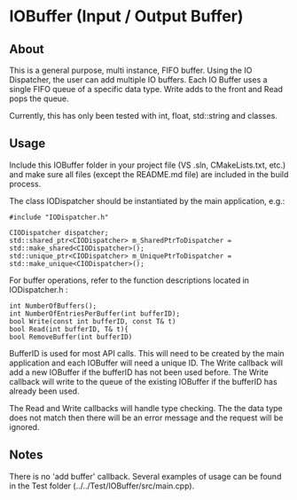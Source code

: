 # IOBuffer (Input / Output Buffer)
## About 
This is a general purpose, multi instance, FIFO buffer.
Using the IO Dispatcher, the user can add multiple IO buffers.
Each IO Buffer uses a single FIFO queue of a specific data type. Write adds to the front and Read pops the queue.

Currently, this has only been tested with int, float, std::string and classes.

## Usage
Include this IOBuffer folder in your project file (VS .sln, CMakeLists.txt, etc.)
and make sure all files (except the README.md file) are included in the build process.

The class IODispatcher should be instantiated by the main application, e.g.:
```
#include "IODispatcher.h"

CIODispatcher dispatcher;
std::shared_ptr<CIODispatcher> m_SharedPtrToDispatcher = std::make_shared<CIODispatcher>();
std::unique_ptr<CIODispatcher> m_UniquePtrToDispatcher = std::make_unique<CIODispatcher>();
```

For buffer operations, refer to the function descriptions located in IODispatcher.h :
```
int NumberOfBuffers();
int NumberOfEntriesPerBuffer(int bufferID);
bool Write(const int bufferID, const T& t)
bool Read(int bufferID, T& t){
bool RemoveBuffer(int bufferID)
```

BufferID is used for most API calls. 
This will need to be created by the main application and each IOBuffer will need a unique ID.
The Write callback will add a new IOBuffer if the bufferID has not been used before.
The Write callback will write to the queue of the existing IOBuffer if the bufferID has already been used.

The Read and Write callbacks will handle type checking. The the data type does not match then there will be
an error message and the request will be ignored.

## Notes
There is no 'add buffer' callback. 
Several examples of usage can be found in the Test folder (../../Test/IOBuffer/src/main.cpp).

